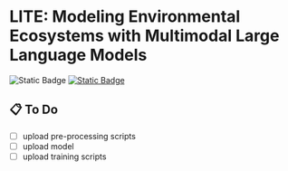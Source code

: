 # LITE: Modeling Environmental Ecosystems with Multimodal Large Language Models

![Static Badge](https://img.shields.io/badge/License-MIT-green) [![Static Badge](https://img.shields.io/badge/Paper-Arxiv-red)](https://arxiv.org/abs/2404.01165)

## :clipboard: To Do
 - [ ] upload pre-processing scripts
 - [ ] upload model
 - [ ] upload training scripts
